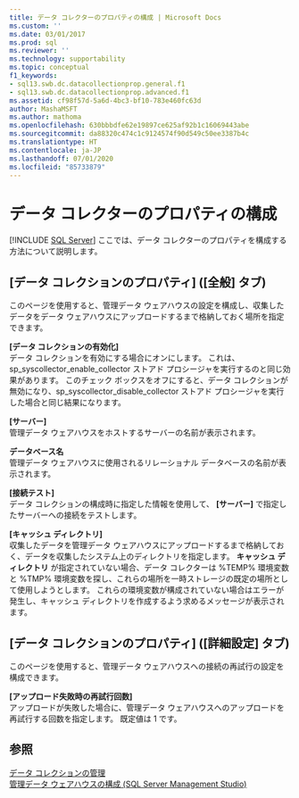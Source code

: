 ```yaml
---
title: データ コレクターのプロパティの構成 | Microsoft Docs
ms.custom: ''
ms.date: 03/01/2017
ms.prod: sql
ms.reviewer: ''
ms.technology: supportability
ms.topic: conceptual
f1_keywords:
- sql13.swb.dc.datacollectionprop.general.f1
- sql13.swb.dc.datacollectionprop.advanced.f1
ms.assetid: cf98f57d-5a6d-4bc3-bf10-783e460fc63d
author: MashaMSFT
ms.author: mathoma
ms.openlocfilehash: 630bbbdfe62e19897ce625af92b1c16069443abe
ms.sourcegitcommit: da88320c474c1c9124574f90d549c50ee3387b4c
ms.translationtype: HT
ms.contentlocale: ja-JP
ms.lasthandoff: 07/01/2020
ms.locfileid: "85733879"
---
```

# <a name="configure-properties-of-a-data-collector"></a>データ コレクターのプロパティの構成
 [!INCLUDE [SQL Server](../../includes/applies-to-version/sqlserver.md)]
  ここでは、データ コレクターのプロパティを構成する方法について説明します。  
  
## <a name="data-collection-properties-general-tab"></a>[データ コレクションのプロパティ] ([全般] タブ)  
 このページを使用すると、管理データ ウェアハウスの設定を構成し、収集したデータをデータ ウェアハウスにアップロードするまで格納しておく場所を指定できます。  
  
 **[データ コレクションの有効化]**  
 データ コレクションを有効にする場合にオンにします。 これは、sp_syscollector_enable_collector ストアド プロシージャを実行するのと同じ効果があります。 このチェック ボックスをオフにすると、データ コレクションが無効になり、sp_syscollector_disable_collector ストアド プロシージャを実行した場合と同じ結果になります。  
  
 **[サーバー]**  
 管理データ ウェアハウスをホストするサーバーの名前が表示されます。  
  
 **データベース名**  
 管理データ ウェアハウスに使用されるリレーショナル データベースの名前が表示されます。  
  
 **[接続テスト]**  
 データ コレクションの構成時に指定した情報を使用して、 **[サーバー]** で指定したサーバーへの接続をテストします。  
  
 **[キャッシュ ディレクトリ]**  
 収集したデータを管理データ ウェアハウスにアップロードするまで格納しておく、データを収集したシステム上のディレクトリを指定します。 **キャッシュ ディレクトリ** が指定されていない場合、データ コレクターは %TEMP% 環境変数と %TMP% 環境変数を探し、これらの場所を一時ストレージの既定の場所として使用しようとします。 これらの環境変数が構成されていない場合はエラーが発生し、キャッシュ ディレクトリを作成するよう求めるメッセージが表示されます。  
  
## <a name="data-collection-properties-advanced-tab"></a>[データ コレクションのプロパティ] ([詳細設定] タブ)  
 このページを使用すると、管理データ ウェアハウスへの接続の再試行の設定を構成できます。  
  
 **[アップロード失敗時の再試行回数]**  
 アップロードが失敗した場合に、管理データ ウェアハウスへのアップロードを再試行する回数を指定します。 既定値は 1 です。  
  
## <a name="see-also"></a>参照  
 [データ コレクションの管理](../../relational-databases/data-collection/manage-data-collection.md)   
 [管理データ ウェアハウスの構成 &#40;SQL Server Management Studio&#41;](../../relational-databases/data-collection/configure-the-management-data-warehouse-sql-server-management-studio.md)  
  
  
